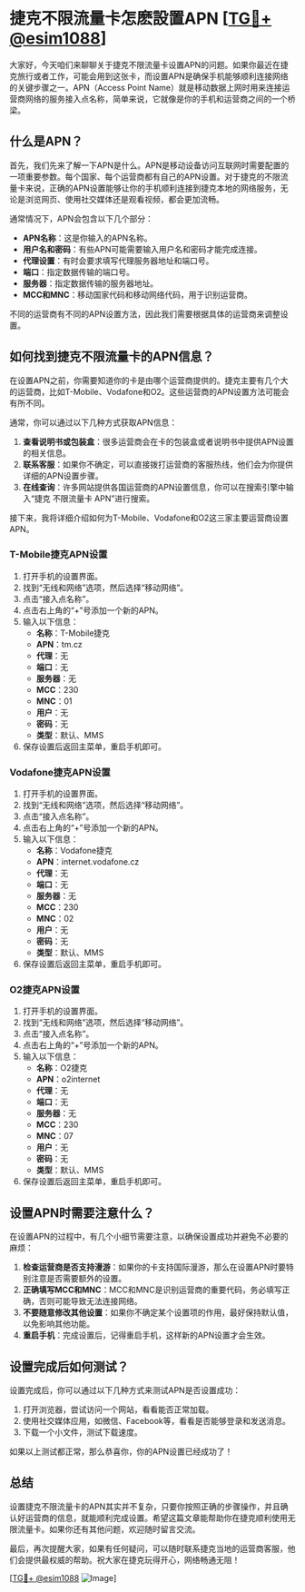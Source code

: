 # 捷克不限流量卡怎麽設置APN [[TG💪+ @esim1088](https://t.me/s/esim1088)]

大家好，今天咱们来聊聊关于捷克不限流量卡设置APN的问题。如果你最近在捷克旅行或者工作，可能会用到这张卡，而设置APN是确保手机能够顺利连接网络的关键步骤之一。APN（Access Point Name）就是移动数据上网时用来连接运营商网络的服务接入点名称，简单来说，它就像是你的手机和运营商之间的一个桥梁。

## 什么是APN？

首先，我们先来了解一下APN是什么。APN是移动设备访问互联网时需要配置的一项重要参数。每个国家、每个运营商都有自己的APN设置。对于捷克的不限流量卡来说，正确的APN设置能够让你的手机顺利连接到捷克本地的网络服务，无论是浏览网页、使用社交媒体还是观看视频，都会更加流畅。

通常情况下，APN会包含以下几个部分：
- **APN名称**：这是你输入的APN名称。
- **用户名和密码**：有些APN可能需要输入用户名和密码才能完成连接。
- **代理设置**：有时会要求填写代理服务器地址和端口号。
- **端口**：指定数据传输的端口号。
- **服务器**：指定数据传输的服务器地址。
- **MCC和MNC**：移动国家代码和移动网络代码，用于识别运营商。

不同的运营商有不同的APN设置方法，因此我们需要根据具体的运营商来调整设置。

## 如何找到捷克不限流量卡的APN信息？

在设置APN之前，你需要知道你的卡是由哪个运营商提供的。捷克主要有几个大的运营商，比如T-Mobile、Vodafone和O2。这些运营商的APN设置方法可能会有所不同。

通常，你可以通过以下几种方式获取APN信息：
1. **查看说明书或包装盒**：很多运营商会在卡的包装盒或者说明书中提供APN设置的相关信息。
2. **联系客服**：如果你不确定，可以直接拨打运营商的客服热线，他们会为你提供详细的APN设置步骤。
3. **在线查询**：许多网站提供各国运营商的APN设置信息，你可以在搜索引擎中输入“捷克 不限流量卡 APN”进行搜索。

接下来，我将详细介绍如何为T-Mobile、Vodafone和O2这三家主要运营商设置APN。

### T-Mobile捷克APN设置

1. 打开手机的设置界面。
2. 找到“无线和网络”选项，然后选择“移动网络”。
3. 点击“接入点名称”。
4. 点击右上角的“+”号添加一个新的APN。
5. 输入以下信息：
   - **名称**：T-Mobile捷克
   - **APN**：tm.cz
   - **代理**：无
   - **端口**：无
   - **服务器**：无
   - **MCC**：230
   - **MNC**：01
   - **用户**：无
   - **密码**：无
   - **类型**：默认、MMS
6. 保存设置后返回主菜单，重启手机即可。

### Vodafone捷克APN设置

1. 打开手机的设置界面。
2. 找到“无线和网络”选项，然后选择“移动网络”。
3. 点击“接入点名称”。
4. 点击右上角的“+”号添加一个新的APN。
5. 输入以下信息：
   - **名称**：Vodafone捷克
   - **APN**：internet.vodafone.cz
   - **代理**：无
   - **端口**：无
   - **服务器**：无
   - **MCC**：230
   - **MNC**：02
   - **用户**：无
   - **密码**：无
   - **类型**：默认、MMS
6. 保存设置后返回主菜单，重启手机即可。

### O2捷克APN设置

1. 打开手机的设置界面。
2. 找到“无线和网络”选项，然后选择“移动网络”。
3. 点击“接入点名称”。
4. 点击右上角的“+”号添加一个新的APN。
5. 输入以下信息：
   - **名称**：O2捷克
   - **APN**：o2internet
   - **代理**：无
   - **端口**：无
   - **服务器**：无
   - **MCC**：230
   - **MNC**：07
   - **用户**：无
   - **密码**：无
   - **类型**：默认、MMS
6. 保存设置后返回主菜单，重启手机即可。

## 设置APN时需要注意什么？

在设置APN的过程中，有几个小细节需要注意，以确保设置成功并避免不必要的麻烦：

1. **检查运营商是否支持漫游**：如果你的卡支持国际漫游，那么在设置APN时要特别注意是否需要额外的设置。
2. **正确填写MCC和MNC**：MCC和MNC是识别运营商的重要代码，务必填写正确，否则可能导致无法连接网络。
3. **不要随意修改其他设置**：如果你不确定某个设置项的作用，最好保持默认值，以免影响其他功能。
4. **重启手机**：完成设置后，记得重启手机，这样新的APN设置才会生效。

## 设置完成后如何测试？

设置完成后，你可以通过以下几种方式来测试APN是否设置成功：
1. 打开浏览器，尝试访问一个网站，看看能否正常加载。
2. 使用社交媒体应用，如微信、Facebook等，看看是否能够登录和发送消息。
3. 下载一个小文件，测试下载速度。

如果以上测试都正常，那么恭喜你，你的APN设置已经成功了！

## 总结

设置捷克不限流量卡的APN其实并不复杂，只要你按照正确的步骤操作，并且确认好运营商的信息，就能顺利完成设置。希望这篇文章能帮助你在捷克顺利使用无限流量卡。如果你还有其他问题，欢迎随时留言交流。

最后，再次提醒大家，如果有任何疑问，可以随时联系捷克当地的运营商客服，他们会提供最权威的帮助。祝大家在捷克玩得开心，网络畅通无阻！

[[TG💪+ @esim1088](https://t.me/s/esim1088) ![Image](https://i.postimg.cc/4NQfJmqS/Snipaste-2025-05-13-00-14-12.png)]